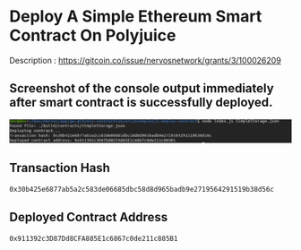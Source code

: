 # Deploy A Simple Ethereum Smart Contract On Polyjuice

Description : https://gitcoin.co/issue/nervosnetwork/grants/3/100026209

## Screenshot of the console output immediately after smart contract is successfully deployed.

![Alt text](deploy-success.png "deploy success")

## Transaction Hash

```
0x30b425e6877ab5a2c583de06685dbc58d8d965badb9e2719564291519b38d56c
```

## Deployed Contract Address

```
0x911392c3D87Dd8CFA885E1c6867c0de211c885B1
```
